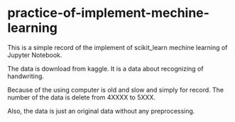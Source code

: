 # practice-of-implement-mechine-learning

This is a simple record of the implement of scikit_learn mechine learning of Jupyter Notebook. 

The data is download from kaggle. It is a data about recognizing of handwriting.

Because of the using computer is old and slow and simply for record. The number of the data is delete from 4XXXX to 5XXX.

Also, the data is just an original data without any preprocessing.
